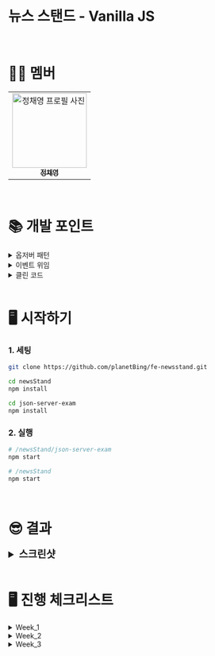# **뉴스 스탠드 - Vanilla JS**

<br>

# 🙋‍♂️ **멤버**

<table>
  <tr>
    <td align="center">
      <a href="https://github.com/planetBing">
        <img src="https://avatars.githubusercontent.com/u/150240792?v=4" width="150px;" alt="정채영 프로필 사진"/><br />
        <sub><b>정채영</b><br></sub>
      </a>
    </td>
  </tr>
</table>

<br>

# 📚 **개발 포인트**

<details>
<summary>옵저버 패턴</summary>
<div markdown="1">

- 웹 페이지 하단 부는 네 가지 이상의 다양한 형태의 UI를 가지고 있습니다.
- 각 형태는 '구독 상태', '구독 실행 및 구독 취소', '뷰 타입' 등 다양한 데이터와 사용자 동작에 따라 전환됩니다.
  - 예를 들어, 'list view'의 '전체언론사' ui에서 사용자가 어떠한 언론사를 구독하는 순간 'list view'의 '구독한 언론사' ui를 바로 렌더링해야 합니다.
- 다양한 사용자의 동작과 데이터 상태를 조합해, UI를 결정하고 그리는 로직이 점점 복잡해졌습니다.
- 이러한 이유로 상태를 관리하는 로직과 UI를 그리는 로직을 분리하고 싶어졌습니다.
- 데이터 상태를 관리하는 store를 따로 두고, store의 값이 바뀔 때 해당 조건에 맞는 ui가 자동으로 렌더링되도록 하면, 각 컴포넌트에서 알고 다뤄야하는 로직이 줄어든다고 생각하였습니다.
- 이를 간단한 옵저버 패턴으로 구현하여 해결했습니다.
  - store에 viewType과 subsType 상태를 두고, 타입 상태가 변경될 때마다 변경을 감지하고 실행되어야 할 view 함수들을 구독시킵니다.
  - 실제로 store가 변경되면 그에 따라 자동으로 view함수가 실행되어 조건에 맞는 ui가 자동으로 렌더링 됩니다.

</div>
</details>

<details>
<summary>이벤트 위임</summary>
<div markdown="1">

- 각 구독하기/해지하기 버튼이 자신이 클릭되었을 때 처리할 로직을 알고 있기 때문에 버튼 컴포넌트에 이벤스리스너를 등록하려 했습니다.
- 그러나, 해당 앱에서 언론사는 수십개 이상이기 때문에 이벤트리스너를 버튼에서 관리, 등록하면 등록되는 이벤트리스너가 너무 많아지는 문제가 발생했습니다.
- 또한 동일한 이벤트에 대해서 중복된 리스너가 계속해서 등록되는 경우도 발생했습니다. (이벤트가 발생하였다고 하여도 한 번 등록된 이벤트 리스너는 따로 remove해주지 않는 이상 사라지지 않아서...)
- 이렇게 이벤트 리스너가 불필요하게 계속 추가되면 메모리도 많이 차지하게 되고, 예기치 않게
  이벤트가 중복 발생할 수 있게 됩니다.
- 따라서, 언론사를 감싸고 있는 Wrapper에 이벤트를 하나만 등록해주고 event target의 내용(구독하기인지 해지하기인지)으로 버튼의 종류를 판단해 이벤트를 처리해주었습니다.

</div>
</details>

<details>
<summary>클린 코드</summary>
<div markdown="1">

- 렌더링 함수
  - 템플릿 리터럴과 innerHTML로 html 요소들을 렌더링했는데, 템플릿 리터럴의 길이가 길어 가독성이 떨어지는 문제가 발생했습니다.
  - 템플릿 리터럴을 구성하는데 필요한 데이터를 인자로 받아 완성된 템플릿리터럴을 반환하는 함수로 로직을 추상화하였습니다.
- 데이터 fetching
  - 데이터를 fetch하는 경우 요청 본문, 에러 처리 등으로 인해 코드의 부피가 커지고, 반복 사용되는 부분이 많았기 때문에 api파일로 따로 분리해 관리했습니다.
- 코드 재사용
  - 공통되고 자주 등장하는 css 스타일들은 클래스로 따로 분리해서 재사용을 용이하게 하였습니다. (예를 들어 flex-space, pointer 등)
  - 스낵바의 경우 여러 군데에서 재활용 될 수 있고, 상황에 따라 스낵바의 내용만 달라지는 형태로 활용되어서 showSnackBar라는 함수로 추상화하여 사용했습니다.

</div>
</details>

<br/>

# 🖥 **시작하기**

### **1. 세팅**

```bash
git clone https://github.com/planetBing/fe-newsstand.git

cd newsStand
npm install

cd json-server-exam
npm install
```

### **2. 실행**

```bash
# /newsStand/json-server-exam
npm start

# /newsStand
npm start
```

<br>

# 😎 **결과**

<details>
   <summary style='font-size: 1.25rem; font-weight: 700'>스크린샷</summary>
   <div markdown="1">

### <strong>메인 화면</strong>

![메인화면](https://github.com/planetBing/fe-eventloop/assets/150240792/7e685587-7368-47b6-98b4-84cc9b957e1e)
<br>

### <strong>구독/해지 기능</strong>

1. 그리드 뷰

![그리드 뷰](https://github.com/planetBing/fe-eventloop/assets/150240792/1a688951-4c79-4c8d-8cf7-4dc0fa8b090a)

2. 리스트 뷰

![리스트 뷰](https://github.com/planetBing/fe-eventloop/assets/150240792/666160d1-2d05-4686-9c16-b05b2f739696)

   <div>
</details>

<br>

# 🖥 **진행 체크리스트**

<details>
<summary>Week_1</summary>
<div markdown="1">

### ✅ 목요일 체크리스트

- [x] 크롤링한 json 데이터 읽어오기
- [x] 자바스크립트로 페이지 만들기
- [x] 자바스크립트와 css를 이용해 언론사 그리드 버튼 사라지게 하기

### ✅ 금요일 체크리스트

- [x] viewer 부분 i태그로 교체 및 스타일링
- [x] 언론사 그리드 구독하기 버튼 만들기
- [x] 뉴스스탠드 로고 클릭 시 새로고침 구현
- [x] 함수 리팩토링

</div>
</details>

<details>
<summary>Week_2</summary>
<div markdown="1">

### ✅ 월요일 체크리스트

- [x] DOM APIs 학습하기
- [x] 뉴스 데이터 크롤링
- [x] 저번주 미션 함수 리팩토링

### ✅ 화요일 체크리스트

- [x] 최신 뉴스 자동 롤링 영역 완성
- [x] 뉴스 리스트 크롤링

### ✅ 수요일 체크리스트

- [x] 리스트 보기 모드 CSS 스타일링
- [x] 뉴스 리스트 크롤링

### ✅ 목요일 체크리스트

- [x] 자바스크립트로 초기 화면 셋팅
- [x] 다음 페이지 버튼 기능 구현
- [x] 카테고리 버튼 기능 구현

### ✅ 금요일 체크리스트

- [x] 20초마다 다음 언론사 나타는 기능 구현
- [x] 프로그래스바 애니메이션 구현

</div>
</details>

<details>
<summary>Week_3</summary>
<div markdown="1">

### ✅ 월요일 체크리스트

- [x] 그리드 보기 이미지 데이터 재정비
- [x] 서버 연동, http 요청 학습
- [x] json-server 사용해보기

### ✅ 화요일 체크리스트

- [x] 서버 연동으로 구독하기 버튼 활성화 시도
- [x] 기존 코드 store 객체 활용한 형태로 바꿔보기

### ✅ 수요일 체크리스트

- [x] 기존 코드 store 객체 활용한 형태로 모두 바꾸기

### ✅ 목요일 체크리스트

- [x] 전체언론사 그리드보기 호버 시 구독/해지 버튼
- [x] 내가 구독한 언론사 그리드 보기 기능 추가
- [x] 구독하기/해지하기 버튼 눌렀을 때 스낵바 기능 추가

</div>
</details>
